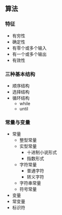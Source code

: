 ## 算法

### 特征

  - 有穷性
  - 确定性
  - 有零个或多个输入
  - 有一个或多个输出
  - 有效性

### 三种基本结构

  - 顺序结构
  - 选择结构
  - 循环结构
    - while
    - until
### 常量与变量

  - 常量
    - 整型常量
    - 实型常量
      - 十进制小说形式
      - 指数形式
    - 字符常量
      - 普通字符
      - 转义字符
    - 字符串常量
    - 符号常量
  - 变量
  - 常变量
  - 标识符